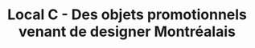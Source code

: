 ---
title: 'Local C - Des objets promotionnels venant de designer Montréalais'
description: "Découvrez notre panoplie d'articles promotionnels créés par des designer locaux"
menuposition: none
---